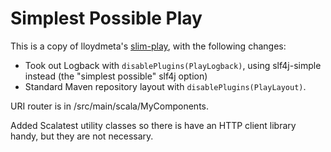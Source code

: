 # Simplest Possible Play

This is a copy of lloydmeta's [slim-play](https://beachape.com/blog/2015/07/25/slim-play-app/), with the following changes:

* Took out Logback with `disablePlugins(PlayLogback)`, using slf4j-simple instead (the "simplest possible" slf4j option)
* Standard Maven repository layout with `disablePlugins(PlayLayout)`.

URI router is in /src/main/scala/MyComponents.

Added Scalatest utility classes so there is have an HTTP client library handy, but they are not necessary.